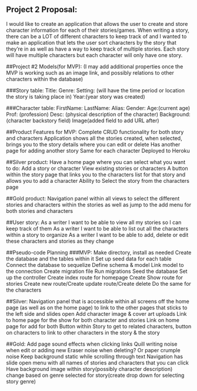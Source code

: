 ## Project 2 Proposal:

I would like to create an application that allows the user to create and store character information for each of their stories/games. When writing a story, there can be a LOT of different characters to keep track of and I wanted to make an application that lets the user sort characters by the story that they’re in as well as have a way to keep track of multiple stories. Each story will have multiple characters but each character will only have one story. 

##Project #2 Models(for MVP):
(I may add additional properties once the MVP is working such as an image link, and possibly relations to other characters within the database)

###Story table:
Title: 
Genre:
Setting: (will have the time period or location the story is taking place in)
Year:(year story was created)

###Character table:
FirstName:
LastName:
Alias:
Gender:
Age:(current age)
Prof: (profession)
Desc: (physical description of the character)
Background: (character backstory field)
Image(added field to add URL after)

##Product Features for MVP:
Complete CRUD functionality for both story and characters
Application shows all the stories created, when selected, brings you to the story details where you can edit or delete
Has another page for adding another story
Same for each character
Deployed to Heroku

##Silver product:
Have a home page where you can select what you want to do:
Add a story or character
View existing stories or characters
A button within the story page that links you to the characters list for that story and allows you to add a character
Ability to Select the story from the characters page

##Gold product:
Navigation panel within all views to select the different stories and characters within the stories as well as jump to the add menu for both stories and characters


##User story:
As a writer I want to be able to view all my stories so I can keep track of them
As a writer I want to be able to list out all the characters within a story to organize
As a writer I want to be able to add, delete or edit these characters and stories as they change

##Pseudo-code Planning
###MVP:
Make directory, install as needed
Create the database and the tables within it
Set up seed data for each table
Connect the database to sequelize
Define schema & model
Link model to the connection
Create migration file
Run migrations
Seed the database
Set up the controller
Create index route for homepage
Create Show route for stories
Create new route/Create update route/Create delete
Do the same for the characters

##Silver:
Navigation panel that is accessible within all screens off the home page (as well as on the home page) to link to the other pages that sticks to the left side and slides open
Add character image & cover art uploads
Link to home page for the show for both character and stories
Link on home page for add for both
Button within Story to get to related characters, button on characters to link to other characters in the story & the story

##Gold:
Add page sound effects when clicking links
Quill writing noise when edit or adding new
Eraser noise when deleting? Or paper crumple noise
Keep background static while scrolling through text
Navigation has slide open menu with all names of stories and characters that you can click
Have background image within story(possibly character description) change based on genre selected for story(create drop down for selecting story genre)
